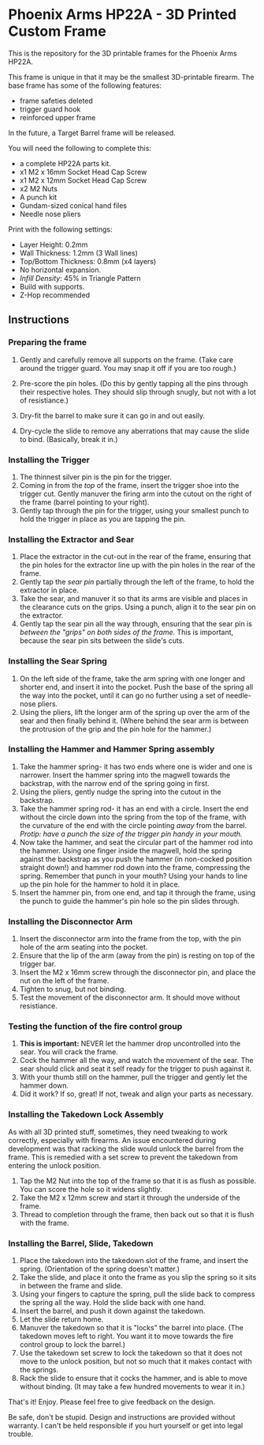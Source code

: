 # Phoenix Arms HP22A - 3D Printed Custom Frame
This is the repository for the 3D printable frames for the Phoenix Arms HP22A.

This frame is unique in that it may be the smallest 3D-printable firearm. The base frame has some of the following features:
* frame safeties deleted
* trigger guard hook
* reinforced upper frame

In the future, a Target Barrel frame will be released.

You will need the following to complete this:
- a complete HP22A parts kit.
- x1 M2 x 16mm Socket Head Cap Screw
- x1 M2 x 12mm Socket Head Cap Screw
- x2 M2 Nuts
- A punch kit
- Gundam-sized conical hand files
- Needle nose pliers

Print with the following settings:
- Layer Height: 0.2mm
- Wall Thickness: 1.2mm (3 Wall lines)
- Top/Bottom Thickness: 0.8mm (x4 layers)
- No horizontal expansion.
- *Infill Density*: 45% in Triangle Pattern
- Build with supports.
- Z-Hop recommended

## Instructions

### Preparing the frame
1. Gently and carefully remove all supports on the frame.
  (Take care around the trigger guard. You may snap it off if you are too rough.)
  
2. Pre-score the pin holes.
  (Do this by gently tapping all the pins through their respective holes. They should slip through snugly, but not with a lot of resistiance.)

3. Dry-fit the barrel to make sure it can go in and out easily.

4. Dry-cycle the slide to remove any aberrations that may cause the slide to bind. (Basically, break it in.)

### Installing the Trigger
1. The thinnest silver pin is the pin for the trigger.
2. Coming in from the _top_ of the frame, insert the trigger shoe into the trigger cut. Gently manuver the firing arm into the cutout on the right of the frame (barrel pointing to your right).
3. Gently tap through the pin for the trigger, using your smallest punch to hold the trigger in place as you are tapping the pin.

### Installing the Extractor and Sear
1. Place the extractor in the cut-out in the rear of the frame, ensuring that the pin holes for the extractor line up with the pin holes in the rear of the frame.
2. Gently tap the _sear pin_ partially through the left of the frame, to hold the extractor in place.
3. Take the sear, and manuver it so that its arms are visible and places in the clearance cuts on the grips. Using a punch, align it to the sear pin on the extractor.
4. Gently tap the sear pin all the way through, ensuring that the sear pin is _between the "grips" on both sides of the frame._ This is important, because the sear pin sits between the slide's cuts.

### Installing the Sear Spring
1. On the left side of the frame, take the arm spring with one longer and shorter end, and insert it into the pocket. Push the base of the spring all the way into the pocket, until it can go no further using a set of needle-nose pliers.
2. Using the pliers, lift the longer arm of the spring up over the arm of the sear and then finally behind it. (Where behind the sear arm is between the protrusion of the grip and the pin hole for the hammer.)

### Installing the Hammer and Hammer Spring assembly
1. Take the hammer spring- it has two ends where one is wider and one is narrower. Insert the hammer spring into the magwell towards the backstrap, with the narrow end of the spring going in first.
2. Using the pliers, gently nudge the spring into the cutout in the backstrap.
3. Take the hammer spring rod- it has an end with a circle. Insert the end without the circle down into the spring from the top of the frame, with the curvature of the end with the circle pointing _away_ from the barrel. *Protip: have a punch the size of the trigger pin handy in your mouth.*
4. Now take the hammer, and seat the circular part of the hammer rod into the hammer. Using one finger inside the magwell, hold the spring against the backstrap as you push the hammer (in non-cocked position straight down!) and hammer rod down into the frame, compressing the spring. Remember that punch in your mouth? Using your hands to line up the pin hole for the hammer to hold it in place.
5. Insert the hammer pin, from one end, and tap it through the frame, using the punch to guide the hammer's pin hole so the pin slides through.

### Installing the Disconnector Arm
1. Insert the disconnector arm into the frame from the top, with the pin hole of the arm seating into the pocket.
2. Ensure that the lip of the arm (away from the pin) is resting on top of the trigger bar.
3. Insert the M2 x 16mm screw through the disconnector pin, and place the nut on the left of the frame.
4. Tighten to snug, but not binding.
5. Test the movement of the disconnector arm. It should move without resistiance.

### Testing the function of the fire control group
1. **This is important:** NEVER let the hammer drop uncontrolled into the sear. You will crack the frame.
2. Cock the hammer all the way, and watch the movement of the sear. The sear should click and seat it self ready for the trigger to push against it.
3. With your thumb still on the hammer, pull the trigger and gently let the hammer down.
4. Did it work? If so, great! If not, tweak and align your parts as necessary.

### Installing the Takedown Lock Assembly
As with all 3D printed stuff, sometimes, they need tweaking to work correctly, especially with firearms. An issue encountered during development was that racking the slide would unlock the barrel from the frame. This is remedied with a set screw to prevent the takedown from entering the unlock position.

1. Tap the M2 Nut into the top of the frame so that it is as flush as possible. You can score the hole so it widens slightly.
2. Take the M2 x 12mm screw and start it through the underside of the frame.
3. Thread to completion through the frame, then back out so that it is flush with the frame.

### Installing the Barrel, Slide, Takedown
1. Place the takedown into the takedown slot of the frame, and insert the spring. (Orientation of the spring doesn't matter.)
2. Take the slide, and place it onto the frame as you slip the spring so it sits in between the frame and slide.
3. Using your fingers to capture the spring, pull the slide back to compress the spring all the way. Hold the slide back with one hand.
4. Insert the barrel, and push it down against the takedown.
5. Let the slide return home.
6. Manuver the takedown so that it is "locks" the barrel into place. (The takedown moves left to right. You want it to move towards the fire control group to lock the barrel.)
7. Use the takedown set screw to lock the takedown so that it does not move to the unlock position, but not so much that it makes contact with the springs.
8. Rack the slide to ensure that it cocks the hammer, and is able to move without binding. (It may take a few hundred movements to wear it in.)

That's it! Enjoy. Please feel free to give feedback on the design.

Be safe, don't be stupid. Design and instructions are provided without warranty. I can't be held responsible if you hurt yourself or get into legal trouble.
